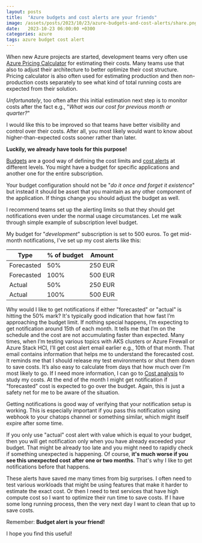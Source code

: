 ```yaml
---
layout: posts
title:  "Azure budgets and cost alerts are your friends"
image: /assets/posts/2023/10/23/azure-budgets-and-cost-alerts/share.png
date:   2023-10-23 06:00:00 +0300
categories: azure
tags: azure budget cost alert
---
```

When new Azure projects are started, development teams very
often use [Azure Pricing Calculator](https://azure.microsoft.com/en-us/pricing/calculator/) 
for estimating their costs. 
Many teams use that also to adjust their architecture to better
optimize their cost structure. 
Pricing calculator is also often used for estimating production
and then non-production costs separately to see what kind
of total running costs are expected from their solution. 

_Unfortunately_, too often after this initial estimation
next step is to monitor costs after the fact e.g., 
"_What was our cost for previous month or quarter?_"

I would like this to be improved so that teams
have better  visibility and control over their costs.
After all, you most likely would want to know about 
higher-than-expected costs sooner rather than later.

**Luckily, we already have tools for this purpose!**

[Budgets](https://learn.microsoft.com/en-us/azure/cost-management-billing/costs/tutorial-acm-create-budgets) 
are a good way of defining the cost limits
and [cost alerts](https://learn.microsoft.com/en-us/azure/cost-management-billing/costs/cost-mgt-alerts-monitor-usage-spending) 
at different levels.
You might have a budget for specific applications
and another one for the entire subscription. 

Your budget configuration should not be 
"_do it once and forget it existence_" but instead 
it should be asset that you maintain as
any other component of the application. 
If things change you should adjust the budget as well. 

I recommend teams set up the alerting limits so
that they should get notifications even under
the normal usage circumstances. 
Let me walk through simple example of subscription level budget.

My budget for "_development_" subscription is set to 500 euros. 
To get mid-month notifications, I've set up my cost alerts like this:

| Type       | % of budget | Amount | 
| ---------- | ----------- | ------ |
| Forecasted | 50%         | 250 EUR |
| Forecasted | 100%        | 500 EUR |
| Actual     | 50%         | 250 EUR |
| Actual     | 100%        | 500 EUR |

Why would I like to get notifications if either "forecasted" or "actual"
is hitting the 50% mark?
It's typically good indication that how fast I’m approaching the budget limit. 
If nothing special happens, I’m expecting to get notification around 15th of each month.
It tells me that I’m on the schedule and the cost are not accumulating faster than expected.
Many times, when I’m testing various topics with AKS clusters or Azure Firewall or Azure Stack HCI,
I’ll get cost alert email earlier e.g., 10th of that month. 
That email contains information that helps me to understand the forecasted cost.
It reminds me that I should release my test environments or shut them down to save costs.
It’s also easy to calculate from days that how much over I’m most likely to go.
If I need more information, I can go to [Cost analysis](https://learn.microsoft.com/en-us/azure/cost-management-billing/costs/reporting-get-started#cost-analysis) to study my costs.
At the end of the month I might get notification if "forecasted" cost is expected to
go over the budget. Again, this is just a safety net for me to be aware of the situation.

Getting notifications is good way of verifying that your notification setup is working.
This is especially important if you pass this notification using webhook to your chatops channel
or something similar, which might itself expire after some time.

If you only use "actual" cost alert with value which is equal to your budget, 
then you will get notification only when you have already exceeded your budget.
That might be already too late and you might need to rapidly check if something
unexpected is happening. Of course, **it's much worse if you see this unexpected cost**
**after one or two months**. That's why I like to get notifications before that happens. 

These alerts have saved me many times from big surprises. 
I often need to test various workloads that might be using features
that make it harder to estimate the exact cost.
Or then I need to test services that have high compute cost so I want to optimize their run time to save costs. If I have some long running process, then the very next day I want to clean that up to save costs.

Remember: **Budget alert is your friend!**

I hope you find this useful!
